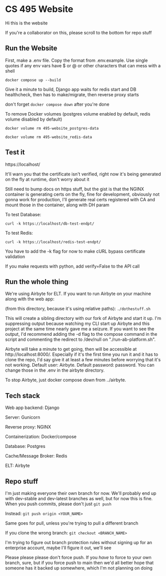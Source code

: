 # CS 495 Website
Hi this is the website

If you're a collaborator on this, please scroll to the bottom for repo stuff

## Run the Website

First, make a .env file. Copy the format from .env.example. Use single quotes if any env vars have $ or @ or other characters that can mess with a shell

```docker compose up --build```

Give it a minute to build, Django app waits for redis start and DB healthcheck, then has to make/migrate, then reverse proxy starts

don't forget ```docker compose down``` after you're done

To remove Docker volumes (postgres volume enabled by default, redis volume disabled by default)

```docker volume rm 495-website_postgres-data```

```docker volume rm 495-website_redis-data```

## Test it

https://localhost/

It'll warn you that the certificate isn't verified, right now it's being generated on the fly at runtime, don't worry about it

Still need to bump docs on https stuff, but the gist is that the NGINX container is generating certs on the fly, fine for development, obviously not gonna work for production, I'll generate real certs registered with CA and mount those in the container, along with DH param

To test Database:

```curl -k https://localhost/db-test-endpt/```

To test Redis:

```curl -k https://localhost/redis-test-endpt/```

You have to add the -k flag for now to make cURL bypass certificate validation

If you make requests with python, add verify=False to the API call


## Run the whole thing

We're using Airbyte for ELT. If you want to run Airbyte on your machine along with the web app:

(from this directory, because it's using relative paths): ```./dothestuff.sh```

This will create a sibling directory with our fork of Airbyte and start it up. I'm suppressing output because watching my CLI start up Airbyte and this project at the same time nearly gave me a seizure. If you want to see the output, I'd recommend adding the -d flag to the compose command in the script and commenting the redirect to /dev/null on "./run-ab-platform.sh".

Airbyte will take a minute to get going, then will be accessible at http://localhost:8000/. Especially if it's the first time you run it and it has to clone the repo, I'd say give it at least a few minutes before worrying that it's not working. Default user: Airbyte. Default password: password. You can change those in the .env in the airbyte directory.

To stop Airbyte, just docker compose down from ../airbyte.


## Tech stack

Web app backend: Django

Server: Gunicorn

Reverse proxy: NGINX

Containerization: Docker/compose

Database: Postgres

Cache/Message Broker: Redis

ELT: Airbyte


## Repo stuff

I'm just making everyone their own branch for now. We'll probably end up with dev-stable and dev-latest branches as well, but for now this is fine. When you push commits, please don't just ```git push```

Instead: ```git push origin <YOUR_NAME>```

Same goes for pull, unless you're trying to pull a different branch

If you clone the wrong branch: ```git checkout <BRANCH_NAME>```

I'm trying to figure out branch protection rules without signing up for an enterprise account, maybe I'll figure it out, we'll see

Please please please don't force push. If you *have* to force to your own branch, sure, but if you force push to main then we'd all better hope that someone has it backed up somewhere, which I'm not planning on doing